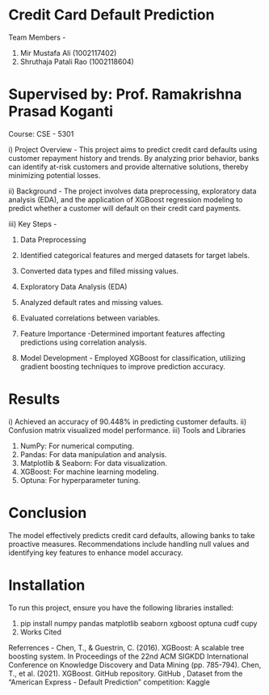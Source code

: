 # Credit Card Default Prediction
Team Members -
1. Mir Mustafa Ali (1002117402)
2. Shruthaja Patali Rao (1002118604)

# Supervised by: Prof. Ramakrishna Prasad Koganti
Course: CSE - 5301

i) Project Overview -
This project aims to predict credit card defaults using customer repayment history and trends. By analyzing prior behavior, banks can identify at-risk customers and provide alternative solutions, thereby minimizing potential losses.

ii) Background -
The project involves data preprocessing, exploratory data analysis (EDA), and the application of XGBoost regression modeling to predict whether a customer will default on their credit card payments.

iii) Key Steps -
1. Data Preprocessing

2. Identified categorical features and merged datasets for target labels.
3. Converted data types and filled missing values.
4. Exploratory Data Analysis (EDA)

5. Analyzed default rates and missing values.
6. Evaluated correlations between variables.
7. Feature Importance -Determined important features affecting predictions using correlation analysis.
8. Model Development - Employed XGBoost for classification, utilizing gradient boosting techniques to improve prediction accuracy.

# Results
i) Achieved an accuracy of 90.448% in predicting customer defaults.
ii) Confusion matrix visualized model performance.
iii) Tools and Libraries
  1. NumPy: For numerical computing.
  2. Pandas: For data manipulation and analysis.
  3. Matplotlib & Seaborn: For data visualization.
  4. XGBoost: For machine learning modeling.
  5. Optuna: For hyperparameter tuning.

# Conclusion

The model effectively predicts credit card defaults, allowing banks to take proactive measures. Recommendations include handling null values and identifying key features to enhance model accuracy.

# Installation
To run this project, ensure you have the following libraries installed:

1. pip install numpy pandas matplotlib seaborn xgboost optuna cudf cupy
2. Works Cited

Referrences - Chen, T., & Guestrin, C. (2016). XGBoost: A scalable tree boosting system. In Proceedings of the 22nd ACM SIGKDD International Conference on Knowledge Discovery and Data Mining (pp. 785-794).
Chen, T., et al. (2021). XGBoost. GitHub repository. GitHub , Dataset from the “American Express - Default Prediction” competition: Kaggle
